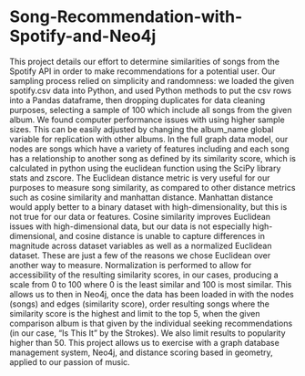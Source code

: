 # Song-Recommendation-with-Spotify-and-Neo4j

This project details our effort to determine similarities of songs from the Spotify API in order to make recommendations for a potential user.
Our sampling process relied on simplicity and randomness: we loaded the given spotify.csv data into Python, and used Python methods to put the csv rows into a Pandas dataframe, then dropping duplicates for data cleaning purposes, selecting a sample of 100 which include all songs from the given album. We found computer performance issues with using higher sample sizes. This can be easily adjusted by changing the
album_name global variable for replication with other albums. In the full graph data model, our nodes are songs which have a variety of features including and each song has a relationship to another song as defined by its similarity score, which is calculated in python using the euclidean function using the SciPy library stats and zscore. The Euclidean distance metric is very useful for our purposes to measure song similarity, as compared to other distance metrics such as cosine similarity and manhattan distance. Manhattan distance would apply better to a binary dataset with high-dimensionality, but this is not true for our data or features. Cosine similarity improves Euclidean issues with high-dimensional data, but our data is not especially high-dimensional, and cosine distance is unable to capture differences in magnitude across dataset variables as well as a normalized Euclidean dataset. These are just a few of the reasons we chose Euclidean over another way to measure. Normalization is performed to allow for accessibility of the resulting similarity scores, in our cases, producing a scale from 0 to 100 where 0 is the least similar and 100 is most similar. This allows us to then in Neo4j, once the data has been loaded in with the nodes (songs) and edges (similarity score), order resulting songs where the similarity score is the highest and limit to the top 5, when the given comparison album is that given by the individual seeking recommendations (in our case, “Is This It” by the Strokes). We also limit results to popularity higher than 50. This project allows us to exercise with a graph database management system, Neo4j, and distance scoring based in geometry, applied to our passion of music.  
